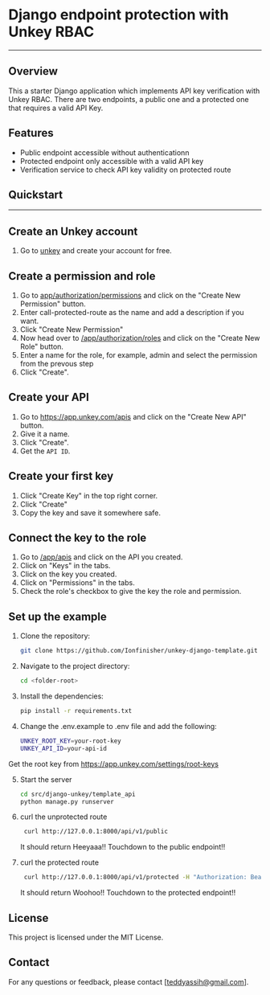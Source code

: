 # Django endpoint protection with Unkey RBAC

---

## Overview

This a starter Django application which implements API key verification with Unkey RBAC. There are two endpoints, a public one and a protected one that requires a valid API Key.

## Features

- Public endpoint accessible without authenticationn
- Protected endpoint only accessible with a valid API key
- Verification service to check API key validity on protected route

## Quickstart

---

## Create an Unkey account

1. Go to [unkey](https://app.unkey.com/) and create your account for free.

## Create a permission and role

1. Go to [app/authorization/permissions](https://app.unkey.com/authorization/permissions) and click on the "Create New Permission" button.
2. Enter call-protected-route as the name and add a description if you want.
3. Click "Create New Permission"
4. Now head over to [/app/authorization/roles](https://app.unkey.com/authorization/roles) and click on the "Create New Role" button.
5. Enter a name for the role, for example, admin and select the permission from the prevous step
6. Click "Create".

## Create your API

1. Go to https://app.unkey.com/apis and click on the "Create New API" button.
2. Give it a name.
3. Click "Create".
4. Get the `API ID`.

## Create your first key

1. Click "Create Key" in the top right corner.
2. Click "Create"
3. Copy the key and save it somewhere safe.

## Connect the key to the role

1. Go to [/app/apis](https://app.unkey.com/apis) and click on the API you created.
2. Click on "Keys" in the tabs.
3. Click on the key you created.
4. Click on "Permissions" in the tabs.
5. Check the role's checkbox to give the key the role and permission.

## Set up the example

1. Clone the repository:

   ```bash
   git clone https://github.com/Ionfinisher/unkey-django-template.git
   ```

2. Navigate to the project directory:

   ```bash
   cd <folder-root>
   ```

3. Install the dependencies:

   ```bash
   pip install -r requirements.txt
   ```

4. Change the .env.example to .env file and add the following:

   ```bash
   UNKEY_ROOT_KEY=your-root-key
   UNKEY_API_ID=your-api-id
   ```

Get the root key from https://app.unkey.com/settings/root-keys

5. Start the server

   ```bash
   cd src/django-unkey/template_api
   python manage.py runserver
   ```

6. curl the unprotected route

   ```bash
    curl http://127.0.0.1:8000/api/v1/public
   ```

   It should return Heeyaaa!! Touchdown to the public endpoint!!

7. curl the protected route

   ```bash
    curl http://127.0.0.1:8000/api/v1/protected -H "Authorization: Bearer <YOUR_KEY>"
   ```

   It should return Woohoo!! Touchdown to the protected endpoint!!

## License

This project is licensed under the MIT License.

## Contact

For any questions or feedback, please contact [teddyassih@gmail.com].
